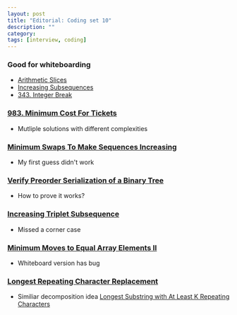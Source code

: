 ```yaml
---
layout: post
title: "Editorial: Coding set 10" 
description: ""
category: 
tags: [interview, coding]
---
```


### Good for whiteboarding
* [Arithmetic Slices](https://leetcode.com/submissions/detail/375018536/)
* [Increasing Subsequences](https://leetcode.com/submissions/detail/379613402/)
* [343. Integer Break](https://leetcode.com/submissions/detail/379631717/)

### [983. Minimum Cost For Tickets](https://leetcode.com/submissions/detail/374908423/)
* Mutliple solutions with different complexities

### [Minimum Swaps To Make Sequences Increasing](https://leetcode.com/submissions/detail/374999035/)
* My first guess didn't work

### [Verify Preorder Serialization of a Binary Tree](https://leetcode.com/submissions/detail/375007838/)
* How to prove it works?

### [Increasing Triplet Subsequence](https://leetcode.com/submissions/detail/380108568/)
* Missed a corner case

### [Minimum Moves to Equal Array Elements II](https://leetcode.com/submissions/detail/381000734/)
* Whiteboard version has bug

### [Longest Repeating Character Replacement](https://leetcode.com/submissions/detail/381006995/)
* Similiar decomposition idea [Longest Substring with At Least K Repeating Characters](https://leetcode.com/submissions/detail/381012709/)

